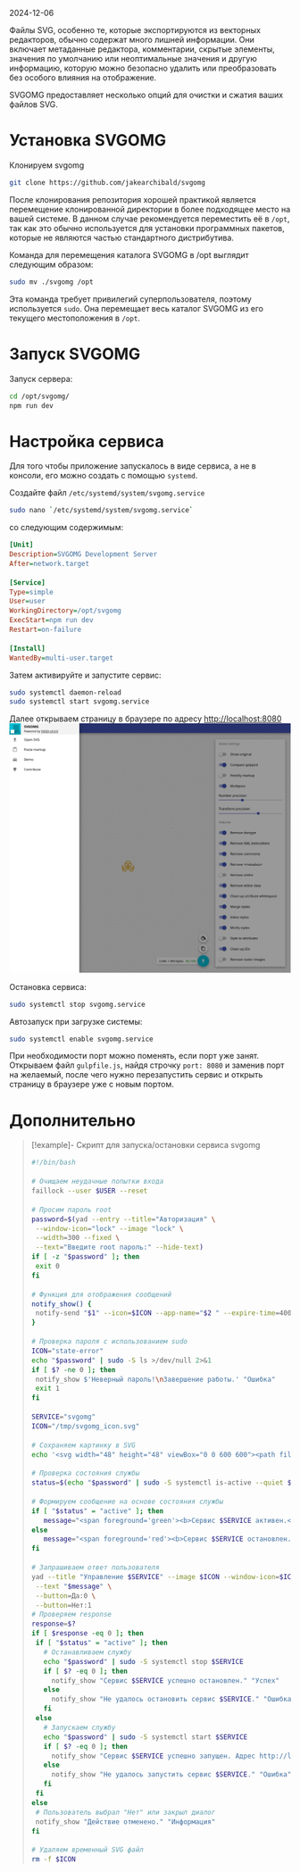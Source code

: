 2024-12-06

Файлы SVG, особенно те, которые экспортируются из векторных редакторов, обычно содержат много лишней информации. Они включает метаданные редактора, комментарии, скрытые элементы, значения по умолчанию или неоптимальные значения и другую информацию, которую можно безопасно удалить или преобразовать без особого влияния на отображение.

SVGOMG предоставляет несколько опций для очистки и сжатия ваших файлов SVG.
# Установка SVGOMG

Клонируем svgomg
```bash
git clone https://github.com/jakearchibald/svgomg
```

После клонирования репозитория хорошей практикой является перемещение клонированной директории в более подходящее место на вашей системе. В данном случае рекомендуется переместить её в `/opt`, так как это обычно используется для установки программных пакетов, которые не являются частью стандартного дистрибутива.

Команда для перемещения каталога SVGOMG в /opt выглядит следующим образом:
```bash
sudo mv ./svgomg /opt
```

Эта команда требует привилегий суперпользователя, поэтому используется `sudo`. Она перемещает весь каталог SVGOMG из его текущего местоположения в `/opt`.
# Запуск SVGOMG

Запуск сервера:
```bash
cd /opt/svgomg/  
npm run dev
```
# Настройка сервиса

Для того чтобы приложение запускалось в виде сервиса, а не в консоли, его можно создать с помощью `systemd`.

Создайте файл `/etc/systemd/system/svgomg.service`
```bash
sudo nano `/etc/systemd/system/svgomg.service`
```

со следующим содержимым:
```ini
[Unit]  
Description=SVGOMG Development Server  
After=network.target  
  
[Service]  
Type=simple  
User=user  
WorkingDirectory=/opt/svgomg  
ExecStart=npm run dev  
Restart=on-failure  
  
[Install]  
WantedBy=multi-user.target
```

Затем активируйте и запустите сервис:
```bash
sudo systemctl daemon-reload
sudo systemctl start svgomg.service
```

Далее открываем страницу в браузере по адресу [http://localhost:8080](http://localhost:8080)
![](/Media/Pictures/SVGOMG/screenshot1.png)

Остановка сервиса:
```bash
sudo systemctl stop svgomg.service
```

Автозапуск при загрузке системы:
```bash
sudo systemctl enable svgomg.service
```

При необходимости порт можно поменять, если порт уже занят. Открываем файл `gulpfile.js`, найдя строчку `port: 8080` и заменив порт на желаемый, после чего нужно перезапустить сервис и открыть страницу в браузере уже с новым портом.
# Дополнительно

>[!example]- Скрипт для запуска/остановки сервиса svgomg
>```bash
>#!/bin/bash
>
># Очищаем неудачные попытки входа
>faillock --user $USER --reset
>
># Просим пароль root
>password=$(yad --entry --title="Авторизация" \
>  --window-icon="lock" --image "lock" \
>  --width=300 --fixed \
>  --text="Введите root пароль:" --hide-text)
>if [ -z "$password" ]; then
>  exit 0
>fi
>
># Функция для отображения сообщений
>notify_show() {
>  notify-send "$1" --icon=$ICON --app-name="$2 " --expire-time=4000
>}
>
># Проверка пароля с использованием sudo
>ICON="state-error"
>echo "$password" | sudo -S ls >/dev/null 2>&1
>if [ $? -ne 0 ]; then
>  notify_show $'Неверный пароль!\nЗавершение работы.' "Ошибка"
>  exit 1
>fi
>
>SERVICE="svgomg"
>ICON="/tmp/svgomg_icon.svg"
>
># Сохраняем картинку в SVG
>echo '<svg width="48" height="48" viewBox="0 0 600 600"><path fill="#0097a7" d="M0 1.995h600V600H0z"/><path fill="#00bcd4" d="M0 0h600v395.68H0z"/><path d="M269.224 530.33 519 395.485H269.224V530.33zM214.35 91.847H519v303.638H214.35V91.847z" opacity=".22"/><path fill="#fff" d="M80 341.735h189.224V530.33H80z"/></svg>' > $ICON
>
># Проверка состояния службы
>status=$(echo "$password" | sudo -S systemctl is-active --quiet $SERVICE && echo "active" || echo "inactive")
>
># Формируем сообщение на основе состояния службы
>if [ "$status" = "active" ]; then
>    message="<span foreground='green'><b>Сервис $SERVICE активен.</b></span>\nХотите его остановить?"
>else
>    message="<span foreground='red'><b>Сервис $SERVICE остановлен.</b></span>\nХотите его запустить?"
>fi
>
># Запрашиваем ответ пользователя
>yad --title "Управление $SERVICE" --image $ICON --window-icon=$ICON --fixed \
>  --text "$message" \
>  --button=Да:0 \
>  --button=Нет:1
># Проверяем response
>response=$?
>if [ $response -eq 0 ]; then
>  if [ "$status" = "active" ]; then
>    # Останавливаем службу
>    echo "$password" | sudo -S systemctl stop $SERVICE
>    if [ $? -eq 0 ]; then
>      notify_show "Сервис $SERVICE успешно остановлен." "Успех"
>    else
>      notify_show "Не удалось остановить сервис $SERVICE." "Ошибка"
>    fi
>  else
>    # Запускаем службу
>    echo "$password" | sudo -S systemctl start $SERVICE
>    if [ $? -eq 0 ]; then
>      notify_show "Сервис $SERVICE успешно запущен. Адрес http://localhost:8808" "Успех"
>    else
>      notify_show "Не удалось запустить сервис $SERVICE." "Ошибка"
>    fi
>  fi
>else
>  # Пользователь выбрал "Нет" или закрыл диалог
>  notify_show "Действие отменено." "Информация"
>fi
>
># Удаляем временный SVG файл
>rm -f $ICON
>```

